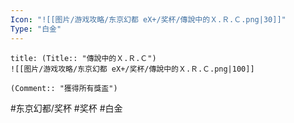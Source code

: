 ```yaml
---
Icon: "![[图片/游戏攻略/东京幻都 eX+/奖杯/傳說中的Ｘ.Ｒ.Ｃ.png|30]]"
Type: "白金"
---
```

```ad-common-platinum-trophy
title: (Title:: "傳說中的Ｘ.Ｒ.Ｃ")
![[图片/游戏攻略/东京幻都 eX+/奖杯/傳說中的Ｘ.Ｒ.Ｃ.png|100]]

(Comment:: "獲得所有獎盃")
```

#东京幻都/奖杯 #奖杯 #白金
